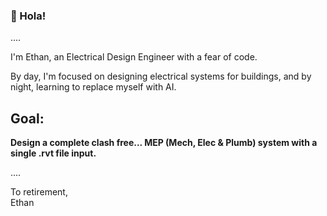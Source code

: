 ### 👋 Hola!

....

I'm Ethan, an Electrical Design Engineer with a fear of code. 

By day, I'm focused on designing electrical systems for buildings, and by night, learning to replace myself with AI.


## **Goal:** ##
**Design a complete clash free... MEP (Mech, Elec & Plumb) system with a single .rvt file input.**

....


To retirement,  
Ethan
<!---
Stodian/Stodian is a ✨ special ✨ repository because its `README.md` (this file) appears on your GitHub profile.
You can click the Preview link to take a look at your changes.
--->
